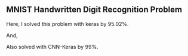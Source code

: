 ## MNIST Handwritten Digit Recognition Problem
Here, I solved this problem  with keras by 95.02%.

And, 

Also solved with CNN-Keras by 99%.
